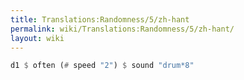 ```yaml
---
title: Translations:Randomness/5/zh-hant
permalink: wiki/Translations:Randomness/5/zh-hant/
layout: wiki
---
```


``` Haskell
d1 $ often (# speed "2") $ sound "drum*8"
```
